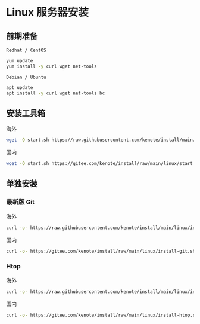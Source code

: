 # Linux 服务器安装

## 前期准备

`Redhat / CentOS`
```bash
yum update
yum install -y curl wget net-tools
```

`Debian / Ubuntu`
```bash
apt update
apt install -y curl wget net-tools bc
```

## 安装工具箱

海外
```bash
wget -O start.sh https://raw.githubusercontent.com/kenote/install/main/linux/start.sh && chmod +x start.sh && clear && ./start.sh
```
国内
```bash
wget -O start.sh https://gitee.com/kenote/install/raw/main/linux/start.sh && chmod +x start.sh && clear && ./start.sh
```

## 单独安装

### 最新版 Git

海外
```bash
curl -o- https://raw.githubusercontent.com/kenote/install/main/linux/install-git.sh | bash
```

国内
```bash
curl -o- https://gitee.com/kenote/install/raw/main/linux/install-git.sh | bash
```

### Htop

海外
```bash
curl -o- https://raw.githubusercontent.com/kenote/install/main/linux/install-htop.sh | bash
```

国内
```bash
curl -o- https://gitee.com/kenote/install/raw/main/linux/install-htop.sh | bash
```